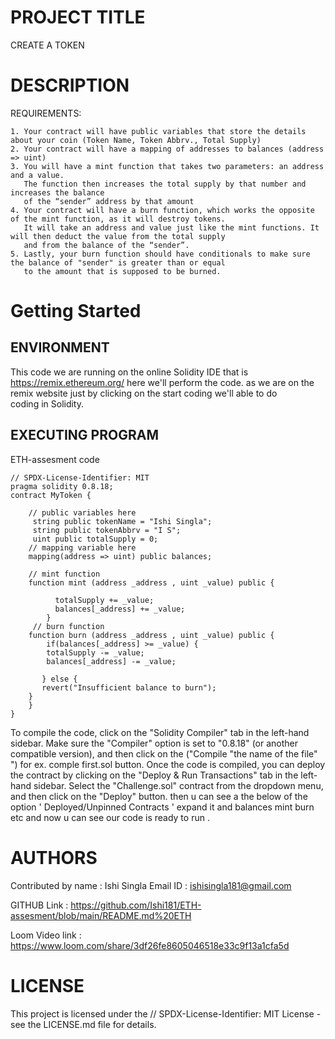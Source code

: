 # PROJECT TITLE
CREATE A TOKEN

# DESCRIPTION
REQUIREMENTS:

    1. Your contract will have public variables that store the details about your coin (Token Name, Token Abbrv., Total Supply)
    2. Your contract will have a mapping of addresses to balances (address => uint)
    3. You will have a mint function that takes two parameters: an address and a value. 
       The function then increases the total supply by that number and increases the balance 
       of the “sender” address by that amount
    4. Your contract will have a burn function, which works the opposite of the mint function, as it will destroy tokens. 
       It will take an address and value just like the mint functions. It will then deduct the value from the total supply 
       and from the balance of the “sender”.
    5. Lastly, your burn function should have conditionals to make sure the balance of "sender" is greater than or equal 
       to the amount that is supposed to be burned.


# Getting Started

## ENVIRONMENT

This code we are running on the online Solidity IDE that is https://remix.ethereum.org/ here we'll perform the code. as we are on the remix website just by clicking on the start coding we'll able to do coding in Solidity.

## EXECUTING PROGRAM
ETH-assesment code

```
// SPDX-License-Identifier: MIT
pragma solidity 0.8.18;
contract MyToken {

    // public variables here
     string public tokenName = "Ishi Singla";
     string public tokenAbbrv = "I S";
     uint public totalSupply = 0;
    // mapping variable here
    mapping(address => uint) public balances;

    // mint function
    function mint (address _address , uint _value) public {
        
          totalSupply += _value;
          balances[_address] += _value;
        }
     // burn function
    function burn (address _address , uint _value) public {
        if(balances[_address] >= _value) {
        totalSupply -= _value;
        balances[_address] -= _value;

       } else {
       revert("Insufficient balance to burn");
    }
    }
}
```
To compile the code, click on the "Solidity Compiler" tab in the left-hand sidebar. Make sure the "Compiler" option is set to "0.8.18" (or another compatible version), and then click on the ("Compile "the name of the file" ") for ex. comple first.sol button. Once the code is compiled, you can deploy the contract by clicking on the "Deploy & Run Transactions" tab in the left-hand sidebar. Select the "Challenge.sol" contract from the dropdown menu, and then click on the "Deploy" button. then u can see a the below of the option ' Deployed/Unpinned Contracts ' expand it and balances mint burn etc and now u can see our code is ready to run .

# AUTHORS

Contributed by name : Ishi Singla
Email ID : ishisingla181@gmail.com

GITHUB Link :
https://github.com/Ishi181/ETH-assesment/blob/main/README.md%20ETH

Loom Video link :
https://www.loom.com/share/3df26fe8605046518e33c9f13a1cfa5d


# LICENSE 
This project is licensed under the // SPDX-License-Identifier: MIT License - see the LICENSE.md file for details.
